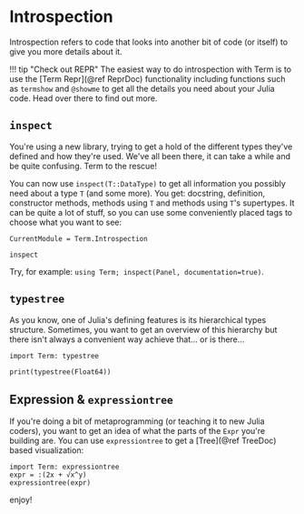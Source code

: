 # Introspection
Introspection refers to code that looks into another bit of code (or itself) to give you more details about it. 

!!! tip "Check out REPR"
    The easiest way to do introspection with Term is to use the [Term Repr](@ref ReprDoc) functionality including functions such as  `termshow` and `@showme` to get all the details you need about your Julia code. Head over there to find out more. 

## `inspect`
You're using a new library, trying to get a hold of the different types they've defined and how they're used. We've all been there, it can take a while and be quite confusing. 
Term to the rescue!

You can now use `inspect(T::DataType)` to get all information you possibly need about a type `T` (and some more). You get: docstring, definition, constructor methods, methods using `T` and methods using `T`'s supertypes. It can be quite a lot of stuff, so you can use some conveniently placed tags to choose what you want to see:


```@meta
CurrentModule = Term.Introspection
```

```@docs
inspect
```

Try, for example: `using Term; inspect(Panel, documentation=true)`.

## `typestree`
As you know, one of Julia's defining features is its hierarchical types structure. Sometimes, you want to get an overview of this hierarchy but there isn't always a convenient way achieve that... or is there...

```@example
import Term: typestree

print(typestree(Float64))

```



## Expression & `expressiontree`
If you're doing a bit of metaprogramming (or teaching it to new Julia coders), you want to get an idea of what the parts of the `Expr` you're building are. You can use `expressiontree` to get a [Tree](@ref TreeDoc) based visualization:

```@example
import Term: expressiontree
expr = :(2x + √x^y)
expressiontree(expr)
```

enjoy!
